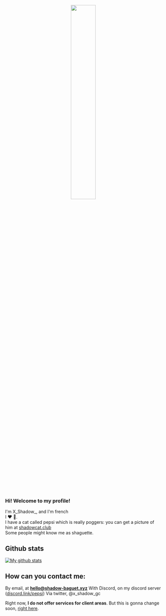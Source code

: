 <p align="center"><img src="https://i.imgur.com/b1a39cz.png" width=40% /></p>

### Hi! Welcome to my profile!
I'm X_Shadow_, and I'm french<br/> 
I ❤ 🥖.<br/> 
I have a cat called pepsi which is really poggers: you can get a picture of him at [shadowcat.club](https://shadowcat.club)<br/> 
Some people might know me as shaguette.

## Github stats
[![My github stats](https://github-readme-stats.vercel.app/api?username=shadowdevfr&count_private=true&include_all_commits=true&theme=vision-friendly-dark)](https://shadowdev.ga)

## How can you contact me:
By email, at **hello@shadow-baguet.xyz**
With Discord, on my discord server ([discord.link/pepsi](discord.link/pepsi))
Via twitter, @x_shadow_gc

Right now, **I do not offer services for client areas**. But this is gonna change soon, [right here](https://github.com/ShadowsDash).
